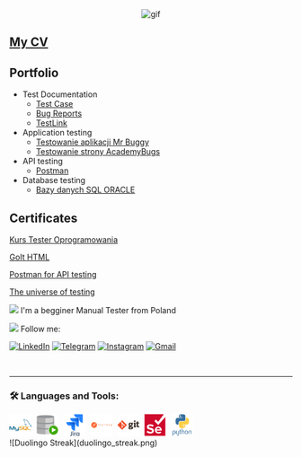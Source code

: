 <div id="header" align="center">
<img src="https://github.com/AnastasiaOgievich/AnastasiaOgievich/blob/main/gif.gif" alt="gif" width="250"/>
</div>
  </a>
  
## [My CV](https://www.canva.com/design/DAGEEFHFHkA/hYs_LraXtWVRO7inltLw0w/view?utm_content=DAGEEFHFHkA&utm_campaign=designshare&utm_medium=link&utm_source=editor)

## Portfolio
* Test Documentation
  - [Test Case](https://docs.google.com/spreadsheets/d/1qGYq1GDcfLwn8isDZWICCSyThE_jqJ6gnx8xwagTu24/edit?usp=sharing) 
  - [Bug Reports](https://drive.google.com/file/d/1vLUYWBRoWHedDmGEmpkb79rrRM7vzrBE/view?usp=sharing)
  - [TestLink](https://drive.google.com/file/d/1N7Vqk6j78TG92GOgP8E6AWoAjTB2lCD1/view?usp=sharing)  
* Application testing
  - [Testowanie aplikacji Mr Buggy](https://drive.google.com/file/d/13Sc82_XermE9-HF8nBdVUTVcrAZzruhA/view?usp=sharing)
  - [Testowanie strony AcademyBugs](https://drive.google.com/file/d/1t-0XtJt2a_JkTCYBRMeHHHRgk3LyZDTR/view?usp=sharing)
* API testing
  - [Postman](https://drive.google.com/file/d/1LwNZ_5cQeOHlkr5qnV7qi3-TuBTpDsaR/view?usp=sharing)
* Database testing
  - [Bazy danych SQL ORACLE](https://drive.google.com/file/d/1GyONLQWeA-ow5VX8tbCIWZTWApHdKJJt/view?usp=sharing)
 
## Certificates 
[Kurs Tester Oprogramowania](https://drive.google.com/file/d/1U5GHvCAM8LWQYVT2ZsafyM_l67TbPspx/view?usp=sharing)

[GoIt HTML](https://drive.google.com/file/d/1ClLMECfwuq_B491OCxUfYPHcennrNT6t/view?usp=sharing)

[Postman for API testing](https://stepik.org/cert/1770155?lang=en)

[The universe of testing](https://stepik.org/cert/1767719?lang=en)


<img src="https://media.giphy.com/media/WUlplcMpOCEmTGBtBW/giphy.gif" width="30"> I'm a begginer Manual Tester from Poland

<img src="https://i.giphy.com/media/v1.Y2lkPTc5MGI3NjExM3hoZjM0OHJuOHFpZ2Zocmw1MGdjeDkzcm1neWdlanE1bjlxcTliMiZlcD12MV9pbnRlcm5hbF9naWZfYnlfaWQmY3Q9cw/ZdCKWA4rGwXPh9NjIR/giphy.gif" width="30"> Follow me:

[![LinkedIn](https://img.shields.io/badge/LinkedIn-0077B5?style=for-the-badge&logo=linkedin&logoColor=white)](https://www.linkedin.com/in/anastasiia-ogievich/)
[![Telegram](https://img.shields.io/badge/Telegram-2CA5E0?style=for-the-badge&logo=telegram&logoColor=white)](https://t.me/an_resz)
[![Instagram](https://img.shields.io/badge/Instagram-E4405F?style=for-the-badge&logo=instagram&logoColor=white)](https://www.instagram.com/an.resz_)
[![Gmail](https://img.shields.io/badge/Gmail-D14836?style=for-the-badge&logo=gmail&logoColor=white)](mailto:an.ogijewicz@gmail.com)
  <div id="badges">
<img src="https://komarev.com/ghpvc/?username=AnastasiaOgievich&style=flat-square&color=blue" alt=""/>
  </div>

---

### :hammer_and_wrench: Languages and Tools:
<div>
  <img src="https://github.com/devicons/devicon/blob/master/icons/mysql/mysql-original-wordmark.svg" title="MySQL"  alt="MySQL" width="40" height="40"/>&nbsp;
  <img src="https://github.com/devicons/devicon/blob/master/icons/sqldeveloper/sqldeveloper-original.svg" title="sqldeveloper"  alt="sqldeveloper" width="40" height="40"/>&nbsp;
  <img src="https://github.com/devicons/devicon/blob/master/icons/jira/jira-original-wordmark.svg" title="Jira" alt="Jira" width="40" height="40"/>&nbsp;
   <img src="https://github.com/devicons/devicon/blob/master/icons/postman/postman-original-wordmark.svg" title="Postman" alt="Postman" width="40" height="40"/>&nbsp;
  <img src="https://github.com/devicons/devicon/blob/master/icons/git/git-original-wordmark.svg" title="git" alt="git" width="40" height="40"/>&nbsp;
   <img src="https://github.com/devicons/devicon/blob/master/icons/selenium/selenium-original.svg" title="selenium" alt="selenium" width="40" height="40"/>&nbsp;
   <img src="https://github.com/devicons/devicon/blob/master/icons/python/python-original-wordmark.svg" title="Python" **alt="Python" width="40" height="40"/>
</div>

<div>
![Duolingo Streak](duolingo_streak.png)
  
</div>
